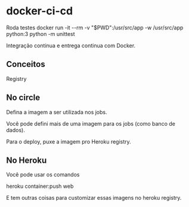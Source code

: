 # docker-ci-cd

Roda testes
docker run -it --rm -v "$PWD":/usr/src/app -w /usr/src/app python:3 python -m unittest

Integração continua e entrega continua com Docker.

## Conceitos

Registry

## No circle

Defina a imagem a ser utilizada nos jobs.

Você pode defini mais de uma imagem para os jobs (como banco de dados).

Para o deploy, puxe a imagem pro Heroku registry.

## No Heroku

Você pode usar os comandos

heroku container:push web

E tem outras coisas para customizar essas imagens no heroku registry.
